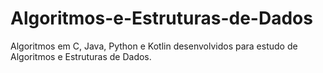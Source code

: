 # Algoritmos-e-Estruturas-de-Dados

Algoritmos em C, Java, Python e Kotlin desenvolvidos para estudo de Algoritmos e Estruturas de Dados.

